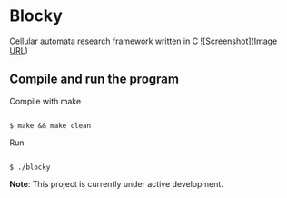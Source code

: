 # Blocky

Cellular automata research framework written in C
![Screenshot]([Image URL](https://github.com/5p4c351ck/Blocky/blob/main/docs/CA.PNG))

## Compile and run the program

Compile with make

```

$ make && make clean
```
 

Run

```

$ ./blocky
```

**Note**: This project is currently under active development.
